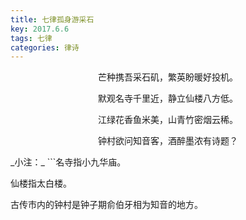 ```yaml
---
title: 七律孤身游采石
key: 2017.6.6
tags: 七律
categories: 律诗
---
```


<p align="center">芒种携吾采石矶，繁英盼暖好投机。
</p>
<p align="center">默观名寺千里近，静立仙楼八方低。
</p>
<p align="center">江绿花香鱼米美，山青竹密烟云稀。
</p>
<p align="center">钟村欲问知音客，酒醉墨浓有诗题？
</p>
_小注：_
```名寺指小九华庙。

仙楼指太白楼。

古传市内的钟村是钟子期俞伯牙相为知音的地方。

```